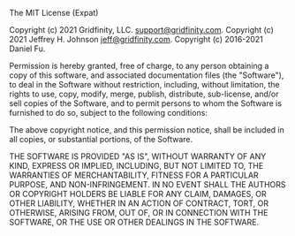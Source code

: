 The MIT License (Expat)

Copyright (c) 2021 Gridfinity, LLC. <support@gridfinity.com>. Copyright (c) 2021
Jeffrey H. Johnson <jeff@gridfinity.com>. Copyright (c) 2016-2021 Daniel Fu.

Permission is hereby granted, free of charge, to any person obtaining a copy of
this software, and associated documentation files (the "Software"), to deal in
the Software without restriction, including, without limitation, the rights to
use, copy, modify, merge, publish, distribute, sub-license, and/or sell copies
of the Software, and to permit persons to whom the Software is furnished to do
so, subject to the following conditions:

The above copyright notice, and this permission notice, shall be included in all
copies, or substantial portions, of the Software.

THE SOFTWARE IS PROVIDED "AS IS", WITHOUT WARRANTY OF ANY KIND, EXPRESS OR
IMPLIED, INCLUDING, BUT NOT LIMITED TO, THE WARRANTIES OF MERCHANTABILITY,
FITNESS FOR A PARTICULAR PURPOSE, AND NON-INFRINGEMENT. IN NO EVENT SHALL THE
AUTHORS OR COPYRIGHT HOLDERS BE LIABLE FOR ANY CLAIM, DAMAGES, OR OTHER
LIABILITY, WHETHER IN AN ACTION OF CONTRACT, TORT, OR OTHERWISE, ARISING FROM,
OUT OF, OR IN CONNECTION WITH THE SOFTWARE, OR THE USE OR OTHER DEALINGS IN THE
SOFTWARE.

